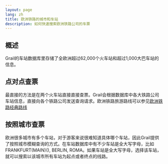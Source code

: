 ```yaml
---
layout: page
lang: zh
title: 欧洲铁路的城市和车站
description: 如何快速搜索欧洲铁路公司的车票
---
```


## 概述
Grail的车站数据库里存储了全欧洲超过62,000个火车站和超过1,000大巴车站的信息。

## 点对点查票
最直接的方法是在两个火车站直接直接查票。Grail会根据数据库中各大铁路公司车站信息，直接向各个铁路公司发送查询请求。欧洲铁路旅游路线可以参见[欧洲铁路经典路线](02_popular_routes)

## 按照城市查票
欧洲很多城市有多个车站，对于游客来说很难知道具体哪个车站，因此Grail提供了按照城市模糊查询的方式。在车站数据库中有不少车站是全大写字母，比如FRANKFURT(MAIN)(), BERLIN, ROMA。如果车站是全大写字母，选择该车站，就可以搜索以该城市所有车站为起点或者终点的线路。


